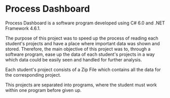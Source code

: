 # Process Dashboard

Process Dashboard is a software program developed using C# 6.0 and .NET Framework 4.6.1. 

The purpose of this project was to speed up the process of reading each student's projects and have a place where important data was shown and stored. 
Therefore, the main objective of this project was to, through a software program, ease up the data of each student's projects in a way which data could be easily seen and handled for further analysis.

Each student's project consists of a Zip File which contains all the data for the corresponding project.

This projects are separated into programs, where the student must work within one program before given up.
